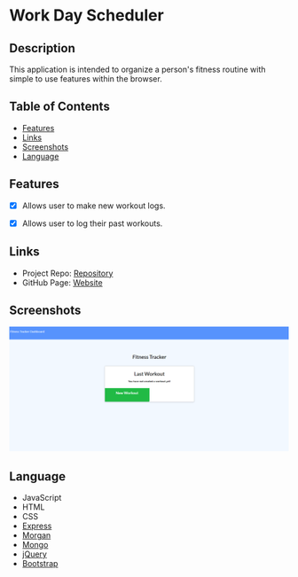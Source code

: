 # Work Day Scheduler

## Description

This application is intended to organize a person's fitness routine with simple to use features within the browser.

## Table of Contents

* [Features](#Features)
* [Links](#Links)
* [Screenshots](#Screenshots)
* [Language](#Language)


## Features

- [x] Allows user to make new workout logs.
- [x] Allows user to log their past workouts.


## Links

* Project Repo: [Repository](https://github.com/Darrellfr3/FItness-Tracker)
* GitHub Page: [Website](https://cryptic-cliffs-15422.herokuapp.com/)

## Screenshots

![Workout](./screenshot.png)


## Language

* JavaScript
* HTML
* CSS
* [Express](https://expressjs.com/)
* [Morgan](https://www.mongodb.com/)
* [Mongo](https://jquery.com/)
* [jQuery](https://jquery.com/)
* [Bootstrap](https://getbootstrap.com/)
